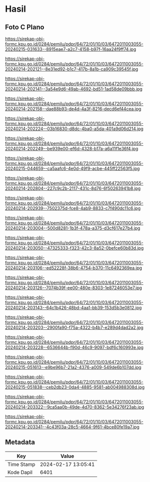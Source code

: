# Hasil

## Foto C Plano

https://sirekap-obj-formc.kpu.go.id/0284/pemilu/pdpr/64/72/01/10/03/6472011003055-20240215-031633--8915eae7-a2c7-4158-b97f-16aa24f9ff74.jpg

https://sirekap-obj-formc.kpu.go.id/0284/pemilu/pdpr/64/72/01/10/03/6472011003055-20240214-202121--8e31ed92-b1c7-417b-8a1b-ca909c39545f.jpg

https://sirekap-obj-formc.kpu.go.id/0284/pemilu/pdpr/64/72/01/10/03/6472011003055-20240214-202141--3a54e9d6-49ab-4692-bd51-1ad58de09bbb.jpg

https://sirekap-obj-formc.kpu.go.id/0284/pemilu/pdpr/64/72/01/10/03/6472011003055-20240214-202158--dae88b93-de4d-4a3f-8216-decd6ef44cea.jpg

https://sirekap-obj-formc.kpu.go.id/0284/pemilu/pdpr/64/72/01/10/03/6472011003055-20240214-202224--03b16830-d8dc-4ba0-a5da-401a9d06d214.jpg

https://sirekap-obj-formc.kpu.go.id/0284/pemilu/pdpr/64/72/01/10/03/6472011003055-20240214-202249--be939e00-ef6d-4328-b17a-a6a11f1e36f4.jpg

https://sirekap-obj-formc.kpu.go.id/0284/pemilu/pdpr/64/72/01/10/03/6472011003055-20240215-044659--ca5aafc6-4e0d-49f9-acbe-445ff22563f5.jpg

https://sirekap-obj-formc.kpu.go.id/0284/pemilu/pdpr/64/72/01/10/03/6472011003055-20240214-202804--227c9c2b-2117-431c-8d76-6f50263941b8.jpg

https://sirekap-obj-formc.kpu.go.id/0284/pemilu/pdpr/64/72/01/10/03/6472011003055-20240214-202939--7502375d-fce8-4ab9-8833-c7f490dc11c6.jpg

https://sirekap-obj-formc.kpu.go.id/0284/pemilu/pdpr/64/72/01/10/03/6472011003055-20240214-203004--500d8281-1b3f-478a-a375-d3cf617e27b4.jpg

https://sirekap-obj-formc.kpu.go.id/0284/pemilu/pdpr/64/72/01/10/03/6472011003055-20240214-203050--47325333-f323-42c3-8a52-0befce60b83d.jpg

https://sirekap-obj-formc.kpu.go.id/0284/pemilu/pdpr/64/72/01/10/03/6472011003055-20240214-203106--ed52228f-38b6-4754-b370-11c6492369ea.jpg

https://sirekap-obj-formc.kpu.go.id/0284/pemilu/pdpr/64/72/01/10/03/6472011003055-20240214-203126--7074b39f-ee00-480e-8303-1e87246053e7.jpg

https://sirekap-obj-formc.kpu.go.id/0284/pemilu/pdpr/64/72/01/10/03/6472011003055-20240214-203143--64c1b426-48bd-4aa1-bb39-153d5b3e0812.jpg

https://sirekap-obj-formc.kpu.go.id/0284/pemilu/pdpr/64/72/01/10/03/6472011003055-20240214-203203--2900fa90-f75a-4322-b4b7-e289d4dad2a2.jpg

https://sirekap-obj-formc.kpu.go.id/0284/pemilu/pdpr/64/72/01/10/03/6472011003055-20240214-203228--6536644b-f90d-46c9-9097-bdf6c160993e.jpg

https://sirekap-obj-formc.kpu.go.id/0284/pemilu/pdpr/64/72/01/10/03/6472011003055-20240215-051613--e9be96b7-21a2-4376-a009-549de6b107dd.jpg

https://sirekap-obj-formc.kpu.go.id/0284/pemilu/pdpr/64/72/01/10/03/6472011003055-20240215-051838--ceb2db23-0da4-4885-9581-ab004988308d.jpg

https://sirekap-obj-formc.kpu.go.id/0284/pemilu/pdpr/64/72/01/10/03/6472011003055-20240214-203322--9ca5aa0b-49de-4d70-8362-5e34276f23ab.jpg

https://sirekap-obj-formc.kpu.go.id/0284/pemilu/pdpr/64/72/01/10/03/6472011003055-20240214-203341--4c43f03a-28c5-4664-9f61-4bce80fe19a7.jpg


## Metadata

| Key        | Value               |
| ---------- | ------------------- |
| Time Stamp | 2024-02-17 13:05:41 |
| Kode Dapil | 6401                |



